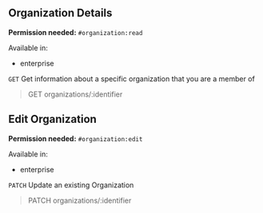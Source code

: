 ## Organization Details

**Permission needed:** `#organization:read`

Available in:

* enterprise

`GET` Get information about a specific organization that you are a member of

> GET organizations/:identifier


## Edit Organization

**Permission needed:** `#organization:edit`

Available in:

* enterprise

`PATCH` Update an existing Organization

> PATCH organizations/:identifier
